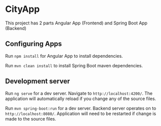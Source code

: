 # CityApp

This project has 2 parts Angular App (Frontend) and Spring Boot App (Backend)

## Configuring Apps

Run `npm install` for Angular App to install dependencies.

Run `mvn clean install` to install Spring Boot maven dependencies.

## Development server

Run `ng serve` for a dev server. Navigate to `http://localhost:4200/`. The application will automatically reload if you change any of the source files.

Run `mvn spring-boot:run` for a dev server. Backend server operates on to `http://localhost:8080/`. Application will need to be restarted if change is made to the source files.

